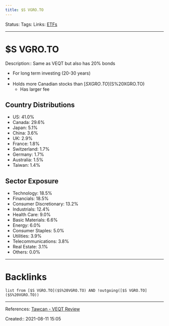 ```yaml
---
title: $S VGRO.TO
---
```

Status: 
Tags: 
Links: [ETFs](ETFs)
___
# $S VGRO.TO
Description:: Same as VEQT but also has 20% bonds
- For long term investing (20-30 years)
- 
- Holds more Canadian stocks than [$S XGRO.TO]($S%20XGRO.TO)
	- Has larger fee
## Country Distributions
-   US: 41.0%
-   Canada: 29.6%
-   Japan: 5.1%
-   China: 3.6%
-   UK: 2.9%
-   France: 1.8%
-   Switzerland: 1.7%
-   Germany: 1.7%
-   Australia: 1.5%
-   Taiwan: 1.4%
## Sector Exposure
-   Technology: 18.5%
-   Financials: 18.5%
-   Consumer Discretionary: 13.2%
-   Industrials: 12.4%
-   Health Care: 9.0%
-   Basic Materials: 6.6%
-   Energy: 6.0%
-   Consumer Staples: 5.0%
-   Utilities: 3.9%
-   Telecommunications: 3.8%
-   Real Estate: 3.1%
-   Others: 0.0%
___
# Backlinks
```dataview
list from [$S VGRO.TO]($S%20VGRO.TO) AND !outgoing([$S VGRO.TO]($S%20VGRO.TO))
```
___
References: [Tawcan - VEQT Review](https://www.tawcan.com/veqt-review/)

Created:: 2021-08-11 15:05
